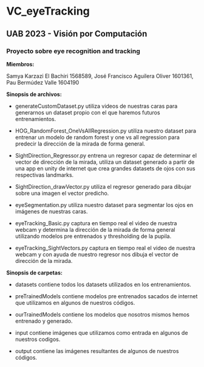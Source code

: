 # VC_eyeTracking

## UAB 2023 - Visión por Computación
### Proyecto sobre eye recognition and tracking


**Miembros:**

Samya Karzazi El Bachiri 1568589,
José Francisco Aguilera Oliver 1601361,
Pau Bermúdez Valle 1604190


**Sinopsis de archivos:**

- generateCustomDataset.py utiliza videos de nuestras caras para generarnos un dataset propio con el que haremos futuros entrenamientos.

- HOG_RandomForest_OneVsAllRegression.py utiliza nuestro dataset para entrenar un modelo de random forest y one vs all regression para predecir la dirección de la mirada de forma general.

- SightDirection_Regressor.py entrena un regresor capaz de determinar el vector de dirección de la mirada, utiliza un dataset generado a partir de una app en unity de internet que crea grandes datasets de ojos con sus respectivas landmarks.

- SightDirection_drawVector.py utiliza el regresor generado para dibujar sobre una imagen el vector predicho.

- eyeSegmentation.py utiliza nuestro dataset para segmentar los ojos en imágenes de nuestras caras.

- eyeTracking_Basic.py captura en tiempo real el video de nuestra webcam y determina la dirección de la mirada de forma general utilizando modelos pre entrenados y thresholding de la pupila.

- eyeTracking_SightVectors.py captura en tiempo real el video de nuestra webcam y con ayuda de nuestro regresor nos dibuja el vector de dirección de la mirada.


**Sinopsis de carpetas:**

- datasets contiene todos los datasets utilizados en los entrenamientos.

- preTrainedModels contiene modelos pre entrenados sacados de internet que utilizamos en algunos de nuestros códigos.

- ourTrainedModels contiene los modelos que nosotros mismos hemos entrenado y generado.

- input contiene imágenes que utilizamos como entrada en algunos de nuestros codigos.

- output contiene las imágenes resultantes de algunos de nuestros códigos.

